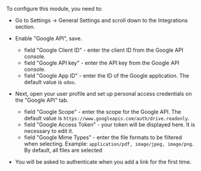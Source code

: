 To configure this module, you need to:

- Go to Settings -> General Settings and scroll down to the Integrations section.

- Enable "Google API", save.

  - field "Google Client ID" - enter the client ID from the Google API console.
  - field "Google API key" - enter the API key from the Google API console.
  - field "Google App ID" - enter the ID of the Google application. The default value is
    `odoo`.

- Next, open your user profile and set up personal access credentials on the "Google
  API" tab.

  - field "Google Scope" - enter the scope for the Google API. The default value is
    `https://www.googleapis.com/auth/drive.readonly`.
  - field "Google Access Token" - your token will be displayed here. It is necessary to
    edit it.
  - field "Google Mime Types" - enter the file formats to be filtered when selecting.
    Example: `application/pdf, image/jpeg, image/png`. By default, all files are
    selected

- You will be asked to authenticate when you add a link for the first time.

